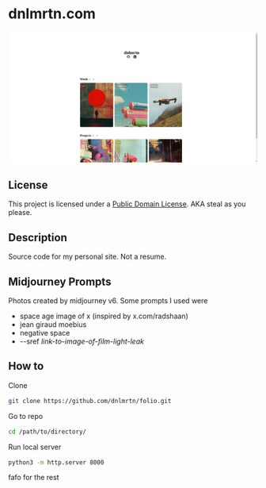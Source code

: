 # dnlmrtn.com 

![Site Photo](media/site-photo.png)

## License

This project is licensed under a [Public Domain License](LICENSE). AKA steal as you please.

## Description

Source code for my personal site. Not a resume.

## Midjourney Prompts

Photos created by midjourney v6. Some prompts I used were
- space age image of x (inspired by x.com/radshaan)
- jean giraud moebius
- negative space
- --sref _link-to-image-of-film-light-leak_

## How to
Clone
```bash
git clone https://github.com/dnlmrtn/folio.git
```
Go to repo
```bash
cd /path/to/directory/
```
Run local server
```bash
python3 -m http.server 8000
```
fafo for the rest


